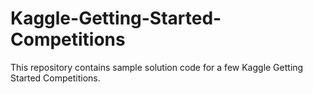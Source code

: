 # Kaggle-Getting-Started-Competitions

This repository contains sample solution code for a few Kaggle Getting Started Competitions.

